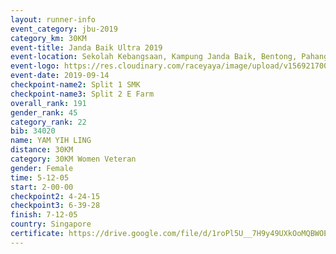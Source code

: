 ```yaml
---
layout: runner-info 
event_category: jbu-2019 
category_km: 30KM 
event-title: Janda Baik Ultra 2019  
event-location: Sekolah Kebangsaan, Kampung Janda Baik, Bentong, Pahang, Malaysia 
event-logo: https://res.cloudinary.com/raceyaya/image/upload/v1569217009/logo/janda-baik_vch1pc.jpg 
event-date: 2019-09-14 
checkpoint-name2: Split 1 SMK 
checkpoint-name3: Split 2 E Farm 
overall_rank: 191
gender_rank: 45
category_rank: 22
bib: 34020
name: YAM YIH LING
distance: 30KM
category: 30KM Women Veteran
gender: Female
time: 5-12-05
start: 2-00-00
checkpoint2: 4-24-15
checkpoint3: 6-39-28
finish: 7-12-05
country: Singapore
certificate: https://drive.google.com/file/d/1roPl5U__7H9y49UXkOoMQBWOEhb6gMIq/view?usp=sharing
---
```

